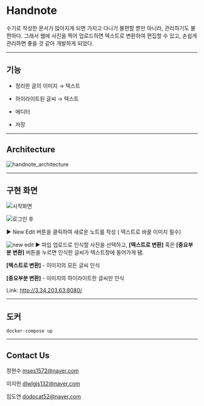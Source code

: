 # Handnote

수기로 작성한 문서가 많아지게 되면 가지고 다니기 불편할 뿐만 아니라, 관리하기도 불편하다. 그래서 웹에 사진을 찍어 업로드하면 텍스트로 변환하여 편집할 수 있고, 손쉽게 관리하면 좋을 것 같아 개발하게 되었다.

---------------------------------

## 기능

- 정리한 글의 이미지 → 텍스트

- 하이라이트된 글씨 → 텍스트

- 에디터

- 저장

-----------------------------------

## Architecture

![handnote_architecture](https://user-images.githubusercontent.com/42924998/91634987-aa50b580-ea2f-11ea-86f0-9bbc8688d503.png)

-----------------------------------

## 구현 화면

![시작화면](https://user-images.githubusercontent.com/42924998/91634920-44642e00-ea2f-11ea-8c51-40cdce790b28.png)  


![로그인 후](https://user-images.githubusercontent.com/42924998/91634955-7d9c9e00-ea2f-11ea-9c49-f127f43786db.png)

▶  New Edit 버튼을 클릭하여 새로운 노트를 작성 ( 텍스트로 바꿀 이미지 필수)  



![new edit](https://user-images.githubusercontent.com/42924998/91634958-81302500-ea2f-11ea-899a-39c4e53210a8.png)
▶  파입 업로드로 인식할 사진을 선택하고, **[텍스트로 변환]** 혹은 **[중요부분 변환]** 버튼을 누르면 인식한 글씨가 텍스트창에 들어가게 됌.  

**[텍스트로 변환]** - 이미지의 모든 글씨 인식

**[중요부분 변환]** - 이미지의 하이라이트한 글씨만 인식  
  
Link: http://3.34.203.63:8080/

--------------------------------------

## 도커

`docker-compose up`

--------------------------------------

## Contact Us

정현수 <mses1572@naver.com>

이지헌 <dlwlgjs132@naver.com>

임도연 <dodocat52@naver.com>
